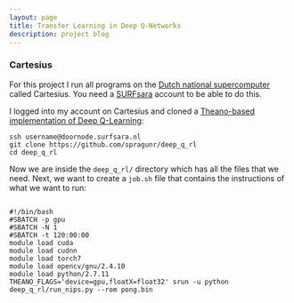 ```yaml
---
layout: page
title: Transfer Learning in Deep Q-Networks
description: project blog
---
```

### Cartesius

For this project I run all programs on the [Dutch national supercomputer](https://userinfo.surfsara.nl/systems/cartesius) called Cartesius. You need a [SURFsara](https://www.surf.nl/en/about-surf/subsidiaries/surfsara) account to be able to do this. 

I logged into my account on Cartesius and cloned a [Theano-based implementation of Deep Q-Learning](https://github.com/spragunr/deep_q_rl):

```
ssh username@doornode.surfsara.nl
git clone https://github.com/spragunr/deep_q_rl
cd deep_q_rl
```

Now we are inside the `deep_q_rl/` directory which has all the files that we need. Next, we want to create a `job.sh` file that contains the instructions of what we want to run:

<code lang="bash" linenumbers="normal">
#!/bin/bash
#SBATCH -p gpu
#SBATCH -N 1
#SBATCH -t 120:00:00
module load cuda
module load cudnn
module load torch7
module load opencv/gnu/2.4.10
module load python/2.7.11
THEANO_FLAGS='device=gpu,floatX=float32' srun -u python deep_q_rl/run_nips.py --rom pong.bin
</code>


